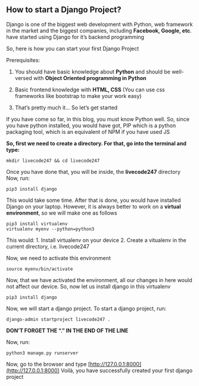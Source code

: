 ## How to start a Django Project?

Django is one of the biggest web development with Python, web framework in the market and the biggest companies, including **Facebook, Google, etc**. have started using Django for it’s backend programming

So, here is how you can start your first Django Project

Prerequisites:
1. You should have basic knowledge about **Python** and should be well-versed with **Object Oriented programming in Python**

2. Basic frontend knowledge with **HTML, CSS** (You can use css frameworks like bootstrap to make your work easy)

3. That’s pretty much it… So let’s get started

If you have <span id="rmm"><span id="rmm"></span></span> come so far, in this blog, you must know Python well. So, since you have python installed, you would have got, PIP which is a python packaging tool, which is an equivalent of NPM if you have used JS

**So, first we need to create a directory. For that, go into the terminal and type:**


```
mkdir livecode247 && cd livecode247
```


Once you have done that, you will be inside, the **livecode247** directory
Now, run:


```
pip3 install django
```


This would take some time. After that is done, you would have installed Django on your laptop.
However, it is always better to work on a **virtual environment**, so we will make one as follows


```
pip3 install virtualenv
virtualenv myenv --python=python3
```


This would:
1\. Install virtualenv on your device
2\. Create a vitualenv in the current directory, i.e. livecode247

Now, we need to activate this environment


```
source myenv/bin/activate
```


Now, that we have activated the environment, all our changes in here would not affect our device. So, now let us install django in this virtualenv


```
pip3 install django
```


Now, we will start a django project. To start a django project, run:


```
django-admin startproject livecode247 .
```


**DON’T FORGET THE “.” IN THE END OF THE LINE**

Now, run:


```
python3 manage.py runserver
```


Now, go to the browser and type [http://127.0.0.1:8000](http://127.0.0.1:8000)
Voilà, you have successfully created your first django project